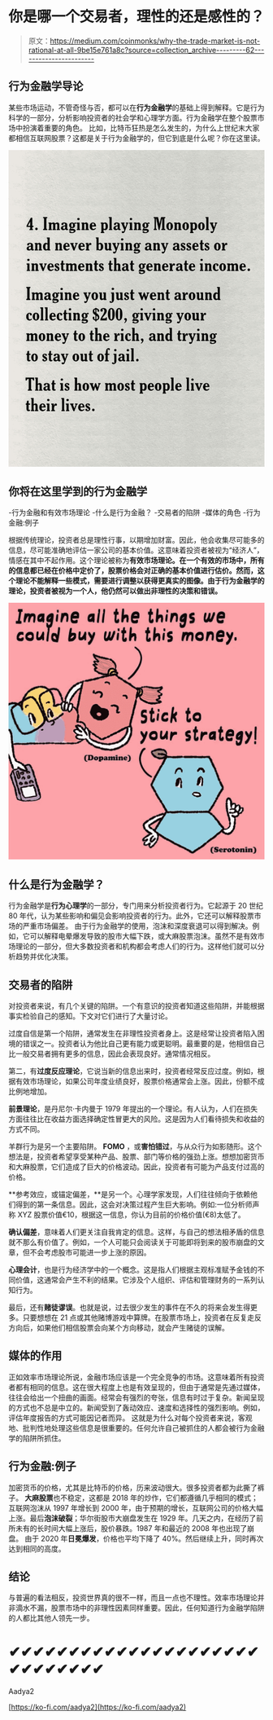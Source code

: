# 你是哪一个交易者，理性的还是感性的？

> 原文：<https://medium.com/coinmonks/why-the-trade-market-is-not-rational-at-all-9be15e761a8c?source=collection_archive---------62----------------------->

## 行为金融学导论

某些市场运动，不管奇怪与否，都可以在**行为金融学**的基础上得到解释。它是行为科学的一部分，分析影响投资者的社会学和心理学方面。行为金融学在整个股票市场中扮演着重要的角色。
比如，比特币狂热是怎么发生的，为什么上世纪末大家都相信互联网股票？这都是关于行为金融学的，但它到底是什么呢？你在这里读。

![](img/bbf11bf9a37296428ad7245a504d781f.png)

## 你将在这里学到的行为金融学

-行为金融和有效市场理论
-什么是行为金融？
-交易者的陷阱
-媒体的角色
-行为金融:例子

根据传统理论，投资者总是理性行事，以期增加财富。因此，他会收集尽可能多的信息，尽可能准确地评估一家公司的基本价值。这意味着投资者被视为“经济人”，情感在其中不起作用。这个理论被称为**有效市场理论。在一个有效的市场中，所有的信息都已经在价格中定价了，股票价格会对正确的基本价值进行估价。然而，这个理论不能解释一些模式，需要进行调整以获得更真实的图像。由于行为金融学的理论，投资者被视为一个人，他仍然可以做出非理性的决策和错误。**

![](img/5b1d98c41277d29163af116016b688ef.png)

## 什么是行为金融学？

行为金融学是**行为心理学**的一部分，专门用来分析投资者行为。它起源于 20 世纪 80 年代，认为某些影响和偏见会影响投资者的行为。此外，它还可以解释股票市场的严重市场偏差。
由于行为金融学的使用，泡沫和深度衰退可以得到解决。例如，它可以解释电晕爆发导致的股市大幅下跌，或大麻股票泡沫。虽然不是有效市场理论的一部分，但大多数投资者和机构都会考虑人们的行为。这样他们就可以分析趋势并优化决策。

## 交易者的陷阱

对投资者来说，有几个关键的陷阱。一个有意识的投资者知道这些陷阱，并能根据事实检验自己的感知。下文对它们进行了大量讨论。

过度自信是第一个陷阱，通常发生在非理性投资者身上。这是经常让投资者陷入困境的错误之一。投资者认为他比自己更有能力或更聪明。最重要的是，他相信自己比一般交易者拥有更多的信息，因此会表现良好。通常情况相反。

第二，有**过度反应理论**，它说当新的信息出来时，投资者经常反应过度。例如，根据有效市场理论，如果公司年度业绩良好，股票价格通常会上涨。因此，份额不成比例地增加。

**前景理论**，是丹尼尔·卡内曼于 1979 年提出的一个理论。有人认为，人们在损失方面往往比在收益方面选择确定性冒更大的风险。这是因为人们看待损失和收益的方式不同。

羊群行为是另一个主要陷阱。 **FOMO** ，或**害怕错过**，与从众行为如影随形。这个想法是，投资者希望享受某种产品、股票、部门等价格的强劲上涨。想想加密货币和大麻股票，它们造成了巨大的价格波动。因此，投资者有可能为产品支付过高的价格。

**参考效应，或锚定偏差，**是另一个。心理学家发现，人们往往倾向于依赖他们得到的第一条信息。因此，这会对决策过程产生巨大影响。例如:一位分析师声称 XYZ 股票价值€10，根据这一信息，你认为目前的价格价值(€8)太低了。

**确认偏差**，意味着人们更关注自我肯定的信息。这样，与自己的想法相矛盾的信息就不那么有价值了。例如，一个人可能只会阅读关于可能即将到来的股市崩盘的文章，但不会考虑股市可能进一步上涨的原因。

**心理会计**，也是行为经济学中的一个概念。这是指人们根据主观标准赋予金钱的不同价值，这通常会产生不利的结果。它涉及个人组织、评估和管理财务的一系列认知行为。

最后，还有**赌徒谬误**。也就是说，过去很少发生的事件在不久的将来会发生得更多。只要想想在 21 点或其他赌博游戏中算牌。在股票市场上，投资者在反复走反方向后，如果他们相信股票会向某个方向移动，就会产生赌徒的误解。

## 媒体的作用

正如效率市场理论所说，金融市场应该是一个完全竞争的市场。这意味着所有投资者都有相同的信息。这在很大程度上也是有效呈现的，但由于通常是先通过媒体，往往会给出一个扭曲的画面。经常会有强烈的夸张，信息有时过于复杂。新闻呈现的方式也不总是中立的。新闻受到了轰动效应、速度和选择性的强烈影响。例如，评估年度报告的方式可能因记者而异。
这就是为什么对每个投资者来说，客观地、批判性地处理这些信息是很重要的。任何允许自己被抓住的人都会被行为金融学的陷阱所抓住。

## 行为金融:例子

加密货币的价格，尤其是比特币的价格，历来波动很大。很多投资者都为此撕了裤子。
**大麻股票**也不稳定，这都是 2018 年的炒作，它们都遵循几乎相同的模式；互联网泡沫从 1997 年增长到 2000 年，由于预期的增长，互联网公司的价格大幅上涨。最后**泡沫破裂**；华尔街股市大崩盘发生在 1929 年。几天之内，在经历了前所未有的长时间大幅上涨后，股价暴跌。1987 年和最近的 2008 年也出现了崩盘。
由于 2020 年**日冕爆发**，价格也平均下降了 40%。然后继续上升，同时再次达到相同的高度。

## 结论

与普遍的看法相反，投资世界真的很不一样，而且一点也不理性。效率市场理论并非滴水不漏，股票市场中的非理性因素同样重要。因此，任何知道行为金融学陷阱的人都比其他人领先一步。

# ✔✔✔✔✔✔✔✔✔✔✔✔✔✔✔✔✔✔✔✔✔✔✔✔✔✔✔✔✔

Aadya2

[https://ko-fi.com/aadya2](https://ko-fi.com/aadya2)